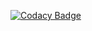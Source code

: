 [![Codacy Badge](https://app.codacy.com/project/badge/Grade/42b0fe06b62d4f208686214a252b1a85)](https://app.codacy.com/gh/NgeNXQ/Monopoly/dashboard?utm_source=gh&utm_medium=referral&utm_content=&utm_campaign=Badge_grade)
